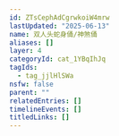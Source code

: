 ```yaml
---
id: ZTsCephAdCgrwkoiW4mrw
lastUpdated: "2025-06-13"
name: 双人头蛇身俑/神煞俑
aliases: []
layer: 4
categoryId: cat_1YBqIhJq
tagIds:
  - tag_jjlHlSWa
nsfw: false
parent: ""
relatedEntries: []
timelineEvents: []
titledLinks: []
---
```


